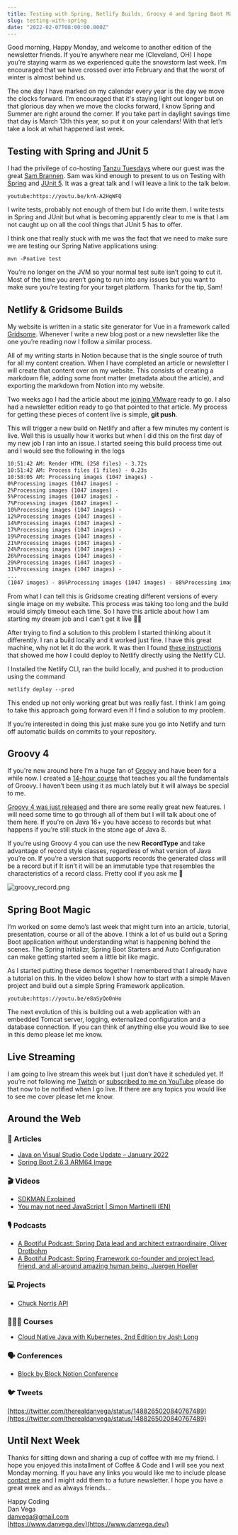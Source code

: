 ```yaml
---
title: Testing with Spring, Netlify Builds, Groovy 4 and Spring Boot Magic
slug: testing-with-spring
date: "2022-02-07T08:00:00.000Z"
---
```


Good morning, Happy Monday, and welcome to another edition of the newsletter friends. If you’re anywhere near me (Cleveland, OH) I hope you’re staying warm as we experienced quite the snowstorm last week. I’m encouraged that we have crossed over into February and that the worst of winter is almost behind us.

The one day I have marked on my calendar every year is the day we move the clocks forward. I’m encouraged that it's staying light out longer but on that glorious day when we move the clocks forward, I know Spring and Summer are right around the corner. If you take part in daylight savings time that day is March 13th this year, so put it on your calendars! With that let’s take a look at what happened last week.

## Testing with Spring and JUnit 5

I had the privilege of co-hosting [Tanzu Tuesdays](https://tanzu.vmware.com/developer/tv/tanzu-tuesdays/0083/) where our guest was the great [Sam Brannen](https://twitter.com/sam_brannen). Sam was kind enough to present to us on Testing with [Spring](https://spring.io/projects/spring-boot) and [JUnit 5](https://junit.org/junit5/docs/current/user-guide). It was a great talk and I will leave a link to the talk below.

`youtube:https://youtu.be/krA-A2HqWFQ`

I write tests, probably not enough of them but I do write them. I write tests in Spring and JUnit but what is becoming apparently clear to me is that I am not caught up on all the cool things that JUnit 5 has to offer.

I think one that really stuck with me was the fact that we need to make sure we are testing our Spring Native applications using:

`mvn -Pnative test`

You’re no longer on the JVM so your normal test suite isn’t going to cut it. Most of the time you aren’t going to run into any issues but you want to make sure you’re testing for your target platform. Thanks for the tip, Sam!

## Netlify & Gridsome Builds

My website is written in a static site generator for Vue in a framework called [Gridsome](https://gridsome.org/). Whenever I write a new blog post or a new newsletter like the one you’re reading now I follow a similar process.

All of my writing starts in Notion because that is the single source of truth for all my content creation.  When I have completed an article or newsletter I will create that content over on my website. This consists of creating a markdown file, adding some front matter (metadata about the article), and exporting the markdown from Notion into my website.

Two weeks ago I had the article about me [joining VMware](https://www.danvega.dev/blog/2022/01/24/im-joining-v-mware/) ready to go. I also had a newsletter edition ready to go that pointed to that article. My process for getting these pieces of content live is simple, **git push**.

This will trigger a new build on Netlify and after a few minutes my content is live. Well this is usually how it works but when I did this on the first day of my new job I ran into an issue. I started seeing this build process time out and I would see the following in the logs

```bash
10:51:42 AM: Render HTML (258 files) - 3.72s
10:51:42 AM: Process files (1 files) - 0.23s
10:58:05 AM: Processing images (1047 images) -
0%Processing images (1047 images) -
2%Processing images (1047 images) -
5%Processing images (1047 images) -
7%Processing images (1047 images) -
10%Processing images (1047 images) -
12%Processing images (1047 images) -
14%Processing images (1047 images) -
17%Processing images (1047 images) -
19%Processing images (1047 images) -
21%Processing images (1047 images) -
24%Processing images (1047 images) -
26%Processing images (1047 images) -
29%Processing images (1047 images) -
31%Processing images (1047 images) -
...
(1047 images) - 86%Processing images (1047 images) - 88%Processing images (1047 images) - 90%
```

From what I can tell this is Gridsome creating different versions of every single image on my website. This process was taking too long and the build would simply timeout each time. So I have this article about how I am starting my dream job and I can’t get it live 🤦‍♂️

After trying to find a solution to this problem I started thinking about it differently. I ran a build locally and it worked just fine. I have this great machine, why not let it do the work. It was then I found [these instructions](https://gridsome.org/docs/deploy-to-netlify/) that showed me how I could deploy to Netlify directly using the Netlify CLI.

I Installed the Netlify CLI, ran the build locally, and pushed it to production using the command

`netlify deploy --prod`

This ended up not only working great but was really fast. I think I am going to take this approach going forward even If I find a solution to my problem.

If you’re interested in doing this just make sure you go into Netlify and turn off automatic builds on commits to your repository.

## Groovy 4

If you're new around here I’m a huge fan of [Groovy](https://groovy-lang.org/) and have been for a while now. I created a [14-hour course](https://www.udemy.com/course/apache-groovy/?referralCode=7FB8CB67D3D3D17CF1EA) that teaches you all the fundamentals of Groovy. I haven’t been using it as much lately but it will always be special to me.

[Groovy 4 was just released](https://groovy-lang.org/releasenotes/groovy-4.0.html) and there are some really great new features. I will need some time to go through all of them but I will talk about one of them here. If you’re on Java 16+ you have access to records but what happens if you’re still stuck in the stone age of Java 8.

If you’re using Groovy 4 you can use the new  **RecordType** and take advantage of record style classes, regardless of what version of Java you’re on. If you’re a version that supports records the generated class will be a record but if It isn’t it will be an immutable type that resembles the characteristics of a record class. Pretty cool if you ask me 🥳

![groovy_record.png](./groovy_record.png)

## Spring Boot Magic

I’m worked on some demo’s last week that might turn into an article, tutorial, presentation, course or all of the above. I think a lot of us build out a Spring Boot application without understanding what is happening behind the scenes.   The Spring Initializr, Spring Boot Starters and Auto Configuration can make getting started seem a little bit like magic.

As I started putting these demos together I remembered that I already have a tutorial on this. In the video below I show how to start with a simple Maven project and build out a simple Spring Framework application.

`youtube:https://youtu.be/e8aSyQo0nHo`

The next evolution of this is building out a web application with an embedded Tomcat server, logging, externalized configuration and a database connection. If you can think of anything else you would like to see in this demo please let me know.

## Live Streaming

I am going to live stream this week but I just don’t have it scheduled yet. If you’re not following me [Twitch](https://www.twitch.tv/danvega) or [subscribed to me on YouTube](http://www.youtube.com/danvega) please do that now to be notified when I go live. If there are any topics you would like to see me cover please let me know.

## Around the Web

### 📝 Articles

- [Java on Visual Studio Code Update – January 2022](https://devblogs.microsoft.com/java/java-on-visual-studio-code-update-january-2022/)
- [Spring Boot 2.6.3 ARM64 Image](https://dashaun.hashnode.dev/spring-boot-263-arm64-image)

### 🎬 Videos

- [SDKMAN Explained](https://foojay.io/today/video-sdkman-explained/)
- [You may not need JavaScript | Simon Martinelli (EN)](https://www.youtube.com/watch?v=cyqfiUlx2UE)

### 🎙 Podcasts

- [A Bootiful Podcast: Spring Data lead and architect extraordinaire, Oliver Drotbohm](https://bootifulpodcast.fm/#/episodes/1a1dc9ea-c306-46b8-a835-5e248f7d4636)
- [A Bootiful Podcast: Spring Framework co-founder and project lead, friend, and all-around amazing human being, Juergen Hoeller](https://bootifulpodcast.fm/#/episodes/1c136ac9-2cc3-4b76-80fa-da458fedbafe)

### 💻 Projects

- [Chuck Norris API](https://github.com/chucknorris-io/chuck-api)

### 👨🏼‍💻 Courses

- [Cloud Native Java with Kubernetes, 2nd Edition by Josh Long](https://learning.oreilly.com/videos/cloud-native-java/9780137834051/)

### 🗣 Conferences

- [Block by Block Notion Conference](https://blockbyblock.notion.com/)

### 🐦 Tweets

[https://twitter.com/therealdanvega/status/1488265020840767489](https://twitter.com/therealdanvega/status/1488265020840767489)

## Until Next Week

Thanks for sitting down and sharing a cup of coffee with me my friend. I hope you enjoyed this installment of Coffee & Code and I will see you next Monday morning. If you have any links you would like me to include please [contact me](http://twitter.com/therealdanvega) and I might add them to a future newsletter. I hope you have a great week and as always friends...

Happy Coding<br/>
Dan Vega<br/>
danvega@gmail.com<br/>
[https://www.danvega.dev](https://www.danvega.dev/)
